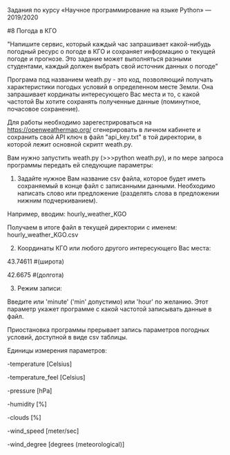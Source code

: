 Задания по курсу «Научное программирование на языке Python» — 2019/2020


#8 Погода в КГО


"Напишите сервис, который каждый час запрашивает какой-нибудь погодный ресурс о погоде в КГО и сохраняет информацию о текущей погоде и прогнозе.
Это задание может выполняться разными студентами, каждый должен выбрать свой источник данных о погоде"


Програма под названием weath.py - это код, позволяющий получать характеристики погодых условий в определенном месте Земли. Она запрашивает кординаты интересующего Вас места и то, с какой частотой Вы хотите сохранять полученные данные (поминутное, почасовое сохранение). 


Для работы необходимо зарегестрироваться на https://openweathermap.org/ сгенерировать в личном кабинете и сохранить свой API ключ в файл "api_key.txt" в той директории, в которой лежит основной скрипт weath.py.


Вам нужно запустить weath.py (>>>python weath.py), и по мере запроса программы передать ей следующие параметры:

1) Задайте нужное Вам название csv файла, которое будет иметь сохраняемый в конце файл с записанными данными. Необходимо написать слово или предложение (разделять слова в предложении нижним подчеркиванием).

Например, вводим: hourly_weather_KGO

Получаем в итоге файл в текущей директории с именем: hourly_weather_KGO.csv


2) Координаты КГО или любого другого интересующего Вас места:

43.74611 #(широта) 

42.6675 #(долгота)


3) Режим записи:


Введите или 'minute' ('min' допустимо) или 'hour' по желанию. Этот параметр укажет программе с какой частотой записывать данные в файл.


Приостановка программы прерывает запись параметров погодных условий, доступной в виде csv таблицы. 


Единицы измерения параметров: 


-temperature [Celsius]

-temperature_feel [Celsius]

-pressure [hPa]

-humidity [%]

-clouds [%]

-wind_speed [meter/sec]

-wind_degree [degrees (meteorological)]

